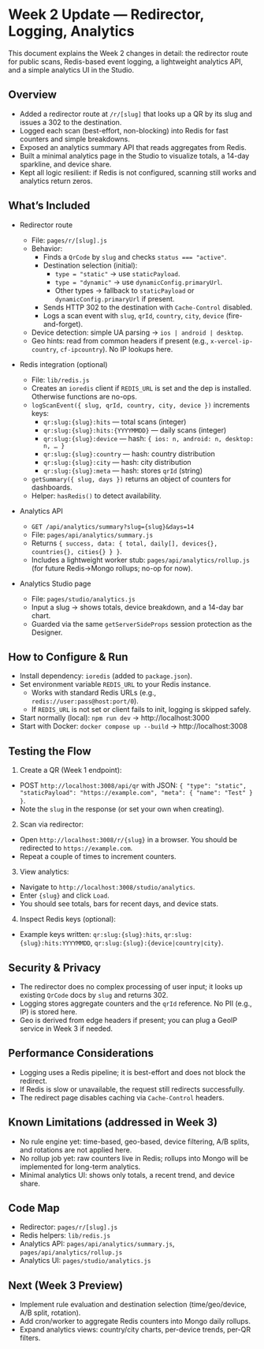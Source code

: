 # Week 2 Update — Redirector, Logging, Analytics

This document explains the Week 2 changes in detail: the redirector route for public scans, Redis-based event logging, a lightweight analytics API, and a simple analytics UI in the Studio.

## Overview

- Added a redirector route at `/r/[slug]` that looks up a QR by its slug and issues a 302 to the destination.
- Logged each scan (best-effort, non-blocking) into Redis for fast counters and simple breakdowns.
- Exposed an analytics summary API that reads aggregates from Redis.
- Built a minimal analytics page in the Studio to visualize totals, a 14-day sparkline, and device share.
- Kept all logic resilient: if Redis is not configured, scanning still works and analytics return zeros.

## What’s Included

- Redirector route
  - File: `pages/r/[slug].js`
  - Behavior:
    - Finds a `QrCode` by `slug` and checks `status === "active"`.
    - Destination selection (initial):
      - `type = "static"` → use `staticPayload`.
      - `type = "dynamic"` → use `dynamicConfig.primaryUrl`.
      - Other types → fallback to `staticPayload` or `dynamicConfig.primaryUrl` if present.
    - Sends HTTP 302 to the destination with `Cache-Control` disabled.
    - Logs a scan event with `slug`, `qrId`, `country`, `city`, `device` (fire-and-forget).
  - Device detection: simple UA parsing → `ios | android | desktop`.
  - Geo hints: read from common headers if present (e.g., `x-vercel-ip-country`, `cf-ipcountry`). No IP lookups here.

- Redis integration (optional)
  - File: `lib/redis.js`
  - Creates an `ioredis` client if `REDIS_URL` is set and the dep is installed. Otherwise functions are no-ops.
  - `logScanEvent({ slug, qrId, country, city, device })` increments keys:
    - `qr:slug:{slug}:hits` — total scans (integer)
    - `qr:slug:{slug}:hits:{YYYYMMDD}` — daily scans (integer)
    - `qr:slug:{slug}:device` — hash: `{ ios: n, android: n, desktop: n, … }`
    - `qr:slug:{slug}:country` — hash: country distribution
    - `qr:slug:{slug}:city` — hash: city distribution
    - `qr:slug:{slug}:meta` — hash: stores `qrId` (string)
  - `getSummary({ slug, days })` returns an object of counters for dashboards.
  - Helper: `hasRedis()` to detect availability.

- Analytics API
  - `GET /api/analytics/summary?slug={slug}&days=14`
  - File: `pages/api/analytics/summary.js`
  - Returns `{ success, data: { total, daily[], devices{}, countries{}, cities{} } }`.
  - Includes a lightweight worker stub: `pages/api/analytics/rollup.js` (for future Redis→Mongo rollups; no-op for now).

- Analytics Studio page
  - File: `pages/studio/analytics.js`
  - Input a slug → shows totals, device breakdown, and a 14-day bar chart.
  - Guarded via the same `getServerSideProps` session protection as the Designer.

## How to Configure & Run

- Install dependency: `ioredis` (added to `package.json`).
- Set environment variable `REDIS_URL` to your Redis instance.
  - Works with standard Redis URLs (e.g., `redis://user:pass@host:port/0`).
  - If `REDIS_URL` is not set or client fails to init, logging is skipped safely.
- Start normally (local): `npm run dev` → http://localhost:3000
- Start with Docker: `docker compose up --build` → http://localhost:3008

## Testing the Flow

1) Create a QR (Week 1 endpoint):
- POST `http://localhost:3008/api/qr` with JSON: `{ "type": "static", "staticPayload": "https://example.com", "meta": { "name": "Test" } }`.
- Note the `slug` in the response (or set your own when creating).

2) Scan via redirector:
- Open `http://localhost:3008/r/{slug}` in a browser. You should be redirected to `https://example.com`.
- Repeat a couple of times to increment counters.

3) View analytics:
- Navigate to `http://localhost:3008/studio/analytics`.
- Enter `{slug}` and click `Load`.
- You should see totals, bars for recent days, and device stats.

4) Inspect Redis keys (optional):
- Example keys written: `qr:slug:{slug}:hits`, `qr:slug:{slug}:hits:YYYYMMDD`, `qr:slug:{slug}:{device|country|city}`.

## Security & Privacy

- The redirector does no complex processing of user input; it looks up existing `QrCode` docs by `slug` and returns 302.
- Logging stores aggregate counters and the `qrId` reference. No PII (e.g., IP) is stored here.
- Geo is derived from edge headers if present; you can plug a GeoIP service in Week 3 if needed.

## Performance Considerations

- Logging uses a Redis pipeline; it is best-effort and does not block the redirect.
- If Redis is slow or unavailable, the request still redirects successfully.
- The redirect page disables caching via `Cache-Control` headers.

## Known Limitations (addressed in Week 3)

- No rule engine yet: time-based, geo-based, device filtering, A/B splits, and rotations are not applied here.
- No rollup job yet: raw counters live in Redis; rollups into Mongo will be implemented for long-term analytics.
- Minimal analytics UI: shows only totals, a recent trend, and device share.

## Code Map

- Redirector: `pages/r/[slug].js`
- Redis helpers: `lib/redis.js`
- Analytics API: `pages/api/analytics/summary.js`, `pages/api/analytics/rollup.js`
- Analytics UI: `pages/studio/analytics.js`

## Next (Week 3 Preview)

- Implement rule evaluation and destination selection (time/geo/device, A/B split, rotation).
- Add cron/worker to aggregate Redis counters into Mongo daily rollups.
- Expand analytics views: country/city charts, per-device trends, per-QR filters.
